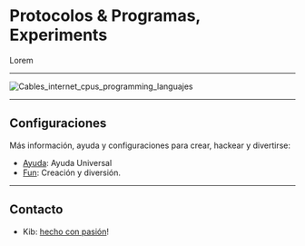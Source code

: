 # Protocolos & Programas, Experiments

Lorem

---
![Cables_internet_cpus_programming_languajes](https://github.com/Kibzai/Programas/assets/x/y)

---

## Configuraciones

Más información, ayuda y configuraciones para crear, hackear y divertirse:

- [Ayuda](help/): Ayuda Universal
- [Fun](fun/): Creación y diversión.

---

## Contacto

- Kib: [hecho con pasión](/)!
